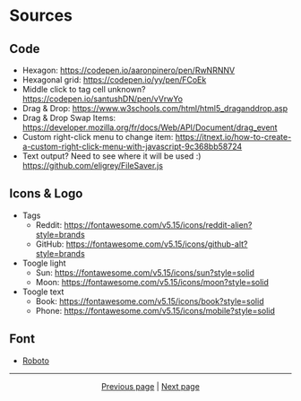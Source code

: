 # Sources

## Code

- Hexagon: <https://codepen.io/aaronpinero/pen/RwNRNNV>
- Hexagonal grid: <https://codepen.io/yy/pen/FCoEk>
- Middle click to tag cell unknown? <https://codepen.io/santushDN/pen/vVrwYo>
- Drag & Drop: <https://www.w3schools.com/html/html5_draganddrop.asp>
- Drag & Drop Swap Items: <https://developer.mozilla.org/fr/docs/Web/API/Document/drag_event>
- Custom right-click menu to change item: <https://itnext.io/how-to-create-a-custom-right-click-menu-with-javascript-9c368bb58724>
- Text output? Need to see where it will be used :) <https://github.com/eligrey/FileSaver.js>

## Icons & Logo

- Tags
  - Reddit: <https://fontawesome.com/v5.15/icons/reddit-alien?style=brands>
  - GitHub: <https://fontawesome.com/v5.15/icons/github-alt?style=brands>
- Toogle light
  - Sun: <https://fontawesome.com/v5.15/icons/sun?style=solid>
  - Moon: <https://fontawesome.com/v5.15/icons/moon?style=solid>
- Toogle text
  - Book: <https://fontawesome.com/v5.15/icons/book?style=solid>
  - Phone: <https://fontawesome.com/v5.15/icons/mobile?style=solid>

## Font

- [Roboto](<https://fonts.google.com/specimen/Roboto>)

<hr>

<div align="center">
<a href="https://github.com/kevingrillet/AFKArena-LabHelper/wiki/Get-Started">Previous page</a>
|
<a href="https://github.com/kevingrillet/AFKArena-LabHelper/wiki/Contribute">Next page</a>
</div>
